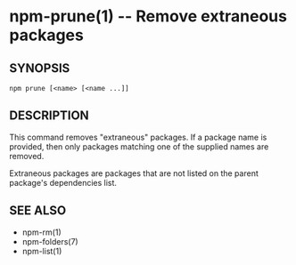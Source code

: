 npm-prune(1) -- Remove extraneous packages
==========================================

## SYNOPSIS

    npm prune [<name> [<name ...]]

## DESCRIPTION

This command removes "extraneous" packages.  If a package name is
provided, then only packages matching one of the supplied names are
removed.

Extraneous packages are packages that are not listed on the parent
package's dependencies list.

## SEE ALSO

* npm-rm(1)
* npm-folders(7)
* npm-list(1)
